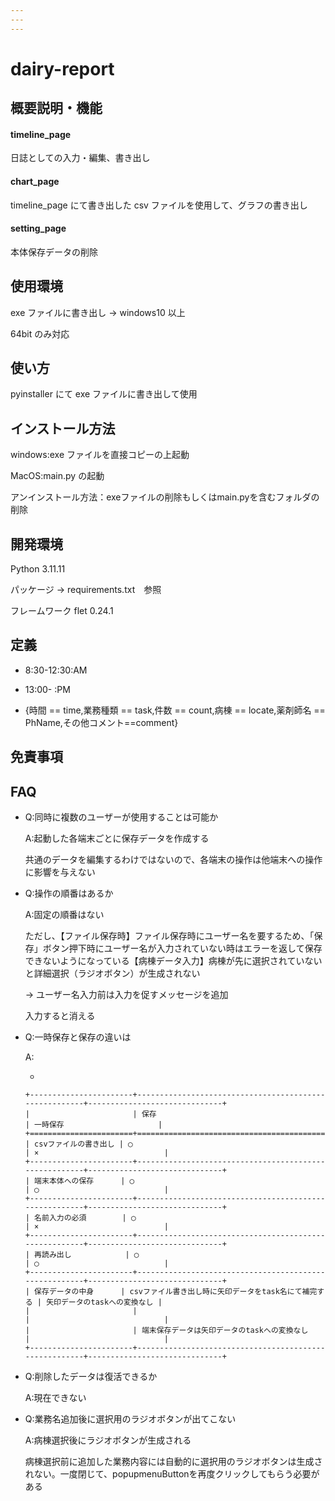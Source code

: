 ```yaml
---
---
---
```


# dairy-report

## 概要説明・機能

#### timeline_page

日誌としての入力・編集、書き出し

#### chart_page

timeline_page にて書き出した csv ファイルを使用して、グラフの書き出し

#### setting_page

本体保存データの削除

## 使用環境

exe ファイルに書き出し → windows10 以上

64bit のみ対応

## 使い方

pyinstaller にて exe ファイルに書き出して使用

## インストール方法

windows:exe ファイルを直接コピーの上起動

MacOS:main.py の起動

アンインストール方法：exeファイルの削除もしくはmain.pyを含むフォルダの削除

## 開発環境

Python 3.11.11

パッケージ → requirements.txt　参照

フレームワーク flet 0.24.1

## 定義

-   8:30-12:30:AM

-   13:00- :PM

-   {時間 == time,業務種類 == task,件数 == count,病棟 == locate,薬剤師名 == PhName,その他コメント==comment}

## 免責事項

## FAQ

-   Q:同時に複数のユーザーが使用することは可能か

    Α:起動した各端末ごとに保存データを作成する

    共通のデータを編集するわけではないので、各端末の操作は他端末への操作に影響を与えない

-   Q:操作の順番はあるか

    A:固定の順番はない

    ただし、【ファイル保存時】ファイル保存時にユーザー名を要するため、「保存」ボタン押下時にユーザー名が入力されていない時はエラーを返して保存できないようになっている【病棟データ入力】病棟が先に選択されていないと詳細選択（ラジオボタン）が生成されない

    → ユーザー名入力前は入力を促すメッセージを追加

    入力すると消える

-   Q:一時保存と保存の違いは

    A:

    -   

        +-----------------------+-------------------------------------------------------+------------------------------+
        |                       | 保存                                                  | 一時保存                     |
        +=======================+=======================================================+==============================+
        | csvファイルの書き出し | ◯                                                     | ×                            |
        +-----------------------+-------------------------------------------------------+------------------------------+
        | 端末本体への保存      | ◯                                                     | ◯                            |
        +-----------------------+-------------------------------------------------------+------------------------------+
        | 名前入力の必須        | ◯                                                     | ×                            |
        +-----------------------+-------------------------------------------------------+------------------------------+
        | 再読み出し            | ◯                                                     | ◯                            |
        +-----------------------+-------------------------------------------------------+------------------------------+
        | 保存データの中身      | csvファイル書き出し時に矢印データをtask名にて補完する | 矢印データのtaskへの変換なし |
        |                       |                                                       |                              |
        |                       | 端末保存データは矢印データのtaskへの変換なし          |                              |
        +-----------------------+-------------------------------------------------------+------------------------------+

-   Q:削除したデータは復活できるか

    A:現在できない

-   Q:業務名追加後に選択用のラジオボタンが出てこない

    A:病棟選択後にラジオボタンが生成される

      病棟選択前に追加した業務内容には自動的に選択用のラジオボタンは生成されない。一度閉じて、popupmenuButtonを再度クリックしてもらう必要がある
